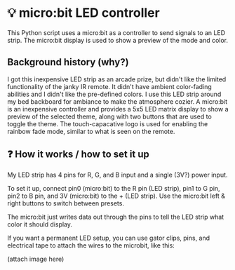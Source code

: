 # 💡 micro:bit LED controller

This Python script uses a micro:bit as a controller to send signals to an LED strip. The micro:bit display is used to show a preview of the mode and color.

## Background history (why?)

I got this inexpensive LED strip as an arcade prize, but didn't like the limited functionality of the janky IR remote. It didn't have ambient color-fading abilities and I didn't like the pre-defined colors. I use this LED strip around my bed backboard for ambiance to make the atmosphere cozier. A micro:bit is an inexpensive controller and provides a 5x5 LED matrix display to show a preview of the selected theme, along with two buttons that are used to toggle the theme. The touch-capacative logo is used for enabling the rainbow fade mode, similar to what is seen on the remote.

## ❓ How it works / how to set it up

My LED strip has 4 pins for R, G, and B input and a single (3V?) power input.

To set it up, connect pin0 (micro:bit) to the R pin (LED strip), pin1 to G pin, pin2 to B pin, and 3V (micro:bit) to the + (LED strip). Use the micro:bit left & right buttons to switch between presets.

The micro:bit just writes data out through the pins to tell the LED strip what color it should display.

If you want a permanent LED setup, you can use gator clips, pins, and electrical tape to attach the wires to the microbit, like this: 

(attach image here)
